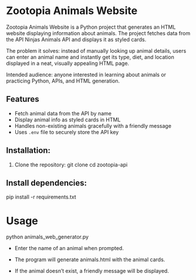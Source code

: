 # Zootopia Animals Website

Zootopia Animals Website is a Python project that generates an HTML website displaying information about animals. The project fetches data from the API Ninjas Animals API
 and displays it as styled cards.

The problem it solves: instead of manually looking up animal details, users can enter an animal name and instantly get its type, diet, and location displayed in a neat, visually appealing HTML page.

Intended audience: anyone interested in learning about animals or practicing Python, APIs, and HTML generation.
## Features

- Fetch animal data from the API by name
- Display animal info as styled cards in HTML
- Handles non-existing animals gracefully with a friendly message
- Uses `.env` file to securely store the API key

## Installation:

1. Clone the repository:
git clone <your-repo-url>
cd zootopia-api

## Install dependencies:

pip install -r requirements.txt

# Usage
python animals_web_generator.py

- Enter the name of an animal when prompted.

- The program will generate animals.html with the animal cards.

- If the animal doesn’t exist, a friendly message will be displayed.
